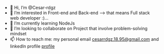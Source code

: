 - 👋 Hi, I’m @Cesar-rdgz
- 👀 I’m interested in Front-end and Back-end --> that means Full stack web developer :)...
- 🌱 I’m currently learning NodeJs
- 💞️ I’m looking to collaborate on Project that involve problem-solving mindset
- 📫 How to reach me: my personal email cesarrdgz.18.95@gmail.com and linkedIn profile [profile](https://www.linkedin.com/in/webdeveloperandmkt/)

<!---
Cesar-rdgz/Cesar-rdgz is a ✨ special ✨ repository because its `README.md` (this file) appears on your GitHub profile.
You can click the Preview link to take a look at your changes.
--->
